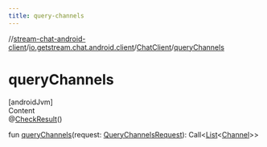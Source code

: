 ```yaml
---
title: query-channels
---
```

//[stream-chat-android-client](../../../index.md)/[io.getstream.chat.android.client](../index.md)/[ChatClient](index.md)/[queryChannels](queryChannels.md)



# queryChannels  
[androidJvm]  
Content  
@[CheckResult](https://developer.android.com/reference/kotlin/androidx/annotation/CheckResult.html)()  
  
fun [queryChannels](queryChannels.md)(request: [QueryChannelsRequest](../../io.getstream.chat.android.client.api.models/QueryChannelsRequest/index.md)): Call&lt;[List](https://kotlinlang.org/api/latest/jvm/stdlib/kotlin.collections/-list/index.html)&lt;[Channel](../../io.getstream.chat.android.client.models/Channel/index.md)&gt;&gt;  



